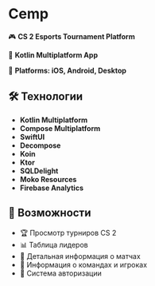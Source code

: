 # Cemp

🎮 **CS 2 Esports Tournament Platform**

👾 **Kotlin Multiplatform App**

🚀 **Platforms: iOS, Android, Desktop**

## 🛠 Технологии

- **Kotlin Multiplatform** 
- **Compose Multiplatform**
- **SwiftUI**
- **Decompose**
- **Koin**
- **Ktor**
- **SQLDelight** 
- **Moko Resources** 
- **Firebase Analytics**

## 📱 Возможности

- 🏆 Просмотр турниров CS 2
- 📊 Таблица лидеров
- 🎯 Детальная информация о матчах
- 👥 Информация о командах и игроках
- 🔐 Система авторизации
